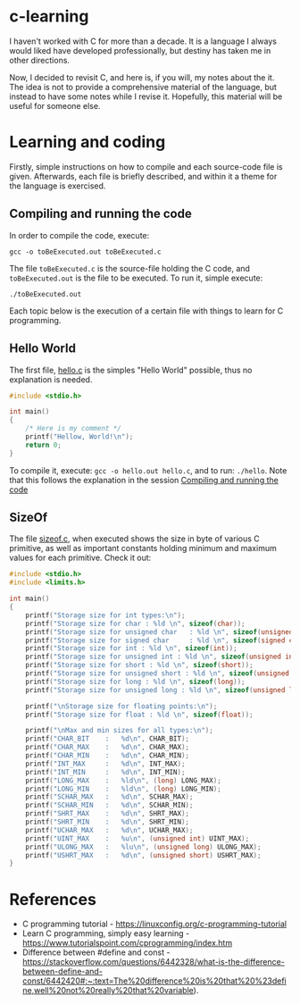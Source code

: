 # c-learning

I haven't worked with C for more than a decade. It is a language I always would liked have developed professionally, but destiny has taken me in other directions. 

Now, I decided to revisit C, and here is, if you will, my notes about the it. The idea is not to provide a comprehensive material of the language, but instead to have some notes while I revise it. Hopefully, this material will be useful for someone else.

# Learning and coding

Firstly, simple instructions on how to compile and each source-code file is given. Afterwards, each file is briefly described, and within it a theme for the language is exercised.

## Compiling and running the code

In order to compile the code, execute:

```
gcc -o toBeExecuted.out toBeExecuted.c
```

The file `toBeExecuted.c` is the source-file holding the C code, and `toBeExecuted.out` is the file to be executed. To run it, simple execute:

```
./toBeExecuted.out
```

Each topic below is the execution of a certain file with things to learn for C programming.

## Hello World

The first file, [hello.c](./hello.c) is the simples "Hello World" possible, thus no explanation is needed.

```c
#include <stdio.h>

int main()
{
    /* Here is my comment */
    printf("Hellow, World!\n");
    return 0;
}

```

To compile it, execute: `gcc -o hello.out hello.c`, and to run: `./hello`. Note that this follows the explanation in the session [Compiling and running the code](#compiling-and-running-the-code)

## SizeOf

The file [sizeof.c](./sizeof.c), when executed shows the size in byte of various C primitive, as well as important constants holding minimum and maximum values for each primitive. Check it out:

```c
#include <stdio.h>
#include <limits.h>

int main() 
{
    printf("Storage size for int types:\n");
    printf("Storage size for char : %ld \n", sizeof(char));
    printf("Storage size for unsigned char	 : %ld \n", sizeof(unsigned char));
    printf("Storage size for signed char	 : %ld \n", sizeof(signed char));
    printf("Storage size for int : %ld \n", sizeof(int));
    printf("Storage size for unsigned int : %ld \n", sizeof(unsigned int));
    printf("Storage size for short : %ld \n", sizeof(short));
    printf("Storage size for unsigned short : %ld \n", sizeof(unsigned short));
    printf("Storage size for long : %ld \n", sizeof(long));
    printf("Storage size for unsigned long : %ld \n", sizeof(unsigned long));

    printf("\nStorage size for floating points:\n");
    printf("Storage size for float : %ld \n", sizeof(float));

    printf("\nMax and min sizes for all types:\n");
    printf("CHAR_BIT    :   %d\n", CHAR_BIT);
    printf("CHAR_MAX    :   %d\n", CHAR_MAX);
    printf("CHAR_MIN    :   %d\n", CHAR_MIN);
    printf("INT_MAX     :   %d\n", INT_MAX);
    printf("INT_MIN     :   %d\n", INT_MIN);
    printf("LONG_MAX    :   %ld\n", (long) LONG_MAX);
    printf("LONG_MIN    :   %ld\n", (long) LONG_MIN);
    printf("SCHAR_MAX   :   %d\n", SCHAR_MAX);
    printf("SCHAR_MIN   :   %d\n", SCHAR_MIN);
    printf("SHRT_MAX    :   %d\n", SHRT_MAX);
    printf("SHRT_MIN    :   %d\n", SHRT_MIN);
    printf("UCHAR_MAX   :   %d\n", UCHAR_MAX);
    printf("UINT_MAX    :   %u\n", (unsigned int) UINT_MAX);
    printf("ULONG_MAX   :   %lu\n", (unsigned long) ULONG_MAX);
    printf("USHRT_MAX   :   %d\n", (unsigned short) USHRT_MAX);
}
```

# References

- C programming tutorial - https://linuxconfig.org/c-programming-tutorial
- Learn C programming, simply easy learning - https://www.tutorialspoint.com/cprogramming/index.htm
- Difference between #define and const - https://stackoverflow.com/questions/6442328/what-is-the-difference-between-define-and-const/6442420#:~:text=The%20difference%20is%20that%20%23define,well%20not%20really%20that%20variable).

